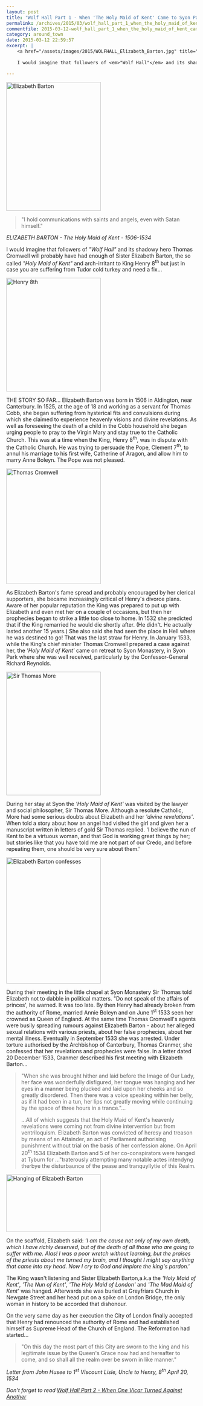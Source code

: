 ```yaml
---
layout: post
title: "Wolf Hall Part 1 - When 'The Holy Maid of Kent' Came to Syon Park"
permalink: /archives/2015/03/wolf_hall_part_1_when_the_holy_maid_of_kent_came_t.html
commentfile: 2015-03-12-wolf_hall_part_1_when_the_holy_maid_of_kent_came_t
category: around_town
date: 2015-03-12 22:59:57
excerpt: |
    <a href="/assets/images/2015/WOLFHALL_Elizabeth_Barton.jpg" title="See larger version of - Elizabeth Barton"><img src="/assets/images/2015/WOLFHALL_Elizabeth_Barton_thumb.jpg" width="150" height="204" alt="Elizabeth Barton" class="photo right" /></a>
    
    I would imagine that followers of <em>"Wolf Hall"</em> and its shadowy hero Thomas Cromwell will probably have had enough of Sister Elizabeth Barton, the so called <em>"Holy Maid of Kent"</em> and arch-irritant to King Henry 8<sup>th</sup> but just in case you are suffering from Tudor cold turkey and need a fix...

---
```


<a href="/assets/images/2015/WOLFHALL_Elizabeth_Barton.jpg" title="See larger version of - Elizabeth Barton"><img src="/assets/images/2015/WOLFHALL_Elizabeth_Barton_thumb.jpg" width="250" height="340" alt="Elizabeth Barton" class="photo right" /></a>

> "I hold communications with saints and angels, even with Satan himself."

<cite>ELIZABETH BARTON - The Holy Maid of Kent - 1506-1534</cite>

I would imagine that followers of <em>"Wolf Hall"</em> and its shadowy hero Thomas Cromwell will probably have had enough of Sister Elizabeth Barton, the so called <em>"Holy Maid of Kent"</em> and arch-irritant to King Henry 8<sup>th</sup> but just in case you are suffering from Tudor cold turkey and need a fix...

<a href="/assets/images/2015/WOLFHALL_Henry_8th.jpg" title="See larger version of - Henry 8th"><img src="/assets/images/2015/WOLFHALL_Henry_8th_thumb.jpg" width="250" height="300" alt="Henry 8th" class="photo right" /></a>

THE STORY SO FAR... Elizabeth Barton was born in 1506 in Aldington, near Canterbury. In 1525, at the age of 18 and working as a servant for Thomas Cobb, she began suffering from hysterical fits and convulsions during which she claimed to experience heavenly visions and divine revelations. As well as foreseeing the death of a child in the Cobb household she began urging people to pray to the Virgin Mary and stay true to the Catholic Church. This was at a time when the King, Henry 8<sup>th</sup>, was in dispute with the Catholic Church. He was trying to persuade the Pope, Clement 7<sup>th</sup>, to annul his marriage to his first wife, Catherine of Aragon, and allow him to marry Anne Boleyn. The Pope was not pleased.

<a href="/assets/images/2015/WOLFHALL_Thomas_Cromwell.jpg" title="See larger version of - Thomas Cromwell"><img src="/assets/images/2015/WOLFHALL_Thomas_Cromwell_thumb.jpg" width="250" height="305" alt="Thomas Cromwell" class="photo right" /></a>

As Elizabeth Barton's fame spread and probably encouraged by her clerical supporters, she became increasingly critical of Henry's divorce plans. Aware of her popular reputation the King was prepared to put up with Elizabeth and even met her on a couple of occasions, but then her prophecies began to strike a little too close to home. In 1532 she predicted that if the King remarried he would die shortly after. (He didn't. He actually lasted another 15 years.) She also said she had seen the place in Hell where he was destined to go! That was the last straw for Henry. In January 1533, while the King's chief minister Thomas Cromwell prepared a case against her, the <em>'Holy Maid of Kent'</em> came on retreat to Syon Monastery, in Syon Park where she was well received, particularly by the Confessor-General Richard Reynolds.

<a href="/assets/images/2015/WOLFHALL_Sir_Thomas_More.jpg" title="See larger version of - Sir Thomas More"><img src="/assets/images/2015/WOLFHALL_Sir_Thomas_More_thumb.jpg" width="250" height="326" alt="Sir Thomas More" class="photo right" /></a>

During her stay at Syon the <em>'Holy Maid of Kent'</em> was visited by the lawyer and social philosopher, Sir Thomas More. Although a resolute Catholic, More had some serious doubts about Elizabeth and her <em>'divine revelations'</em>. When told a story about how an angel had visited the girl and given her a manuscript written in letters of gold Sir Thomas replied. 'I believe the nun of Kent to be a virtuous woman, and that God is working great things by her; but stories like that you have told me are not part of our Credo, and before repeating them, one should be very sure about them.'

<a href="/assets/images/2015/WOLFHALL_Elizabeth_Barton_confesses.jpg" title="See larger version of - Elizabeth Barton confesses"><img src="/assets/images/2015/WOLFHALL_Elizabeth_Barton_confesses_thumb.jpg" width="250" height="333" alt="Elizabeth Barton confesses" class="photo right" /></a>

During their meeting in the little chapel at Syon Monastery Sir Thomas told Elizabeth not to dabble in political matters. "Do not speak of the affairs of princes', he warned. It was too late. By then Henry had already broken from the authority of Rome, married Annie Boleyn and on June 1<sup>st</sup> 1533 seen her crowned as Queen of England. At the same time Thomas Cromwell's agents were busily spreading rumours against Elizabeth Barton - about her alleged sexual relations with various priests, about her false prophecies, about her mental illness. Eventually in September 1533 she was arrested. Under torture authorised by the Archbishop of Canterbury, Thomas Cranmer, she confessed that her revelations and prophecies were false. In a letter dated 20 December 1533, Cranmer described his first meeting with Elizabeth Barton...

> "When she was brought hither and laid before the Image of Our Lady, her face was wonderfully disfigured, her tongue was hanging and her eyes in a manner being plucked and laid upon her cheeks and so greatly disordered. Then there was a voice speaking within her belly, as if it had been in a tun, her lips not greatly moving while continuing by the space of three hours in a trance."...
> 
> ...All of which suggests that the Holy Maid of Kent's heavenly revelations were coming not from divine intervention but from ventriloquism. Elizabeth Barton was convicted of heresy and treason by means of an Attainder, an act of Parliament authorising punishment without trial on the basis of her confession alone. On April 20<sup>th</sup> 1534 Elizabeth Barton and 5 of her co-conspirators were hanged at Tyburn for ..."traterously attempting many notable actes intendyng therbye the disturbaunce of the pease and tranquyllytie of this Realm.

<a href="/assets/images/2015/WOLFHALL_Hanging_of_Elizabeth_Barton.jpg" title="See larger version of - Hanging of Elizabeth Barton"><img src="/assets/images/2015/WOLFHALL_Hanging_of_Elizabeth_Barton_thumb.jpg" width="250" height="152" alt="Hanging of Elizabeth Barton" class="photo right" /></a>

On the scaffold, Elizabeth said: <em>'I am the cause not only of my own death, which I have richly deserved, but of the death of all those who are going to suffer with me. Alas! I was a poor wretch without learning, but the praises of the priests about me turned my brain, and I thought I might say anything that came into my head. Now I cry to God and implore the king's pardon.'</em>

The King wasn't listening and Sister Elizabeth Barton,a.k.a the <em>'Holy Maid of Kent'</em>, <em>'The Nun of Kent'</em>, <em>'The Holy Maid of London'</em> and <em>'The Mad Maid of Kent'</em> was hanged. Afterwards she was buried at Greyfriars Church in Newgate Street and her head put on a spike on London Bridge, the only woman in history to be accorded that dishonour.

On the very same day as her execution the City of London finally accepted that Henry had renounced the authority of Rome and had established himself as Supreme Head of the Church of England. The Reformation had started...

> "On this day the most part of this City are sworn to the king and his legitimate issue by the Queen's Grace now had and hereafter to come, and so shall all the realm over be sworn in like manner."

<cite>Letter from John Husee to 1<sup>st</sup> Viscount Lisle, Uncle to Henry, 8<sup>th</sup> April 20, 1534</cite>

<em>Don't forget to read [Wolf Hall Part 2 - When One Vicar Turned Against Another](/archives/2015/03/wolf_hall_part_2_when_one_vicar_turned_against_ano.html)</em>

